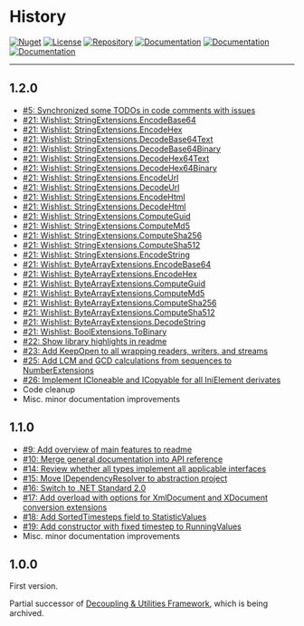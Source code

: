 # History

[![Nuget](https://img.shields.io/nuget/v/RI.Utilities)](https://www.nuget.org/packages/RI.Utilities/) [![License](https://img.shields.io/github/license/RotenInformatik/UtilitiesDotNet)](LICENSE) [![Repository](https://img.shields.io/badge/repo-UtilitiesDotNet-lightgrey)](https://github.com/RotenInformatik/UtilitiesDotNet) [![Documentation](https://img.shields.io/badge/docs-Readme-yellowgreen)](README.md) [![Documentation](https://img.shields.io/badge/docs-History-yellowgreen)](HISTORY.md) [![Documentation](https://img.shields.io/badge/docs-API-yellowgreen)](https://roteninformatik.github.io/UtilitiesDotNet/api/)

---

## 1.2.0

* [#5: Synchronized some TODOs in code comments with issues](https://github.com/RotenInformatik/UtilitiesDotNet/issues/5)
* [#21: Wishlist: StringExtensions.EncodeBase64](https://github.com/RotenInformatik/UtilitiesDotNet/issues/21)
* [#21: Wishlist: StringExtensions.EncodeHex](https://github.com/RotenInformatik/UtilitiesDotNet/issues/21)
* [#21: Wishlist: StringExtensions.DecodeBase64Text](https://github.com/RotenInformatik/UtilitiesDotNet/issues/21)
* [#21: Wishlist: StringExtensions.DecodeBase64Binary](https://github.com/RotenInformatik/UtilitiesDotNet/issues/21)
* [#21: Wishlist: StringExtensions.DecodeHex64Text](https://github.com/RotenInformatik/UtilitiesDotNet/issues/21)
* [#21: Wishlist: StringExtensions.DecodeHex64Binary](https://github.com/RotenInformatik/UtilitiesDotNet/issues/21)
* [#21: Wishlist: StringExtensions.EncodeUrl](https://github.com/RotenInformatik/UtilitiesDotNet/issues/21)
* [#21: Wishlist: StringExtensions.DecodeUrl](https://github.com/RotenInformatik/UtilitiesDotNet/issues/21)
* [#21: Wishlist: StringExtensions.EncodeHtml](https://github.com/RotenInformatik/UtilitiesDotNet/issues/21)
* [#21: Wishlist: StringExtensions.DecodeHtml](https://github.com/RotenInformatik/UtilitiesDotNet/issues/21)
* [#21: Wishlist: StringExtensions.ComputeGuid](https://github.com/RotenInformatik/UtilitiesDotNet/issues/21)
* [#21: Wishlist: StringExtensions.ComputeMd5](https://github.com/RotenInformatik/UtilitiesDotNet/issues/21)
* [#21: Wishlist: StringExtensions.ComputeSha256](https://github.com/RotenInformatik/UtilitiesDotNet/issues/21)
* [#21: Wishlist: StringExtensions.ComputeSha512](https://github.com/RotenInformatik/UtilitiesDotNet/issues/21)
* [#21: Wishlist: StringExtensions.EncodeString](https://github.com/RotenInformatik/UtilitiesDotNet/issues/21)
* [#21: Wishlist: ByteArrayExtensions.EncodeBase64](https://github.com/RotenInformatik/UtilitiesDotNet/issues/21)
* [#21: Wishlist: ByteArrayExtensions.EncodeHex](https://github.com/RotenInformatik/UtilitiesDotNet/issues/21)
* [#21: Wishlist: ByteArrayExtensions.ComputeGuid](https://github.com/RotenInformatik/UtilitiesDotNet/issues/21)
* [#21: Wishlist: ByteArrayExtensions.ComputeMd5](https://github.com/RotenInformatik/UtilitiesDotNet/issues/21)
* [#21: Wishlist: ByteArrayExtensions.ComputeSha256](https://github.com/RotenInformatik/UtilitiesDotNet/issues/21)
* [#21: Wishlist: ByteArrayExtensions.ComputeSha512](https://github.com/RotenInformatik/UtilitiesDotNet/issues/21)
* [#21: Wishlist: ByteArrayExtensions.DecodeString](https://github.com/RotenInformatik/UtilitiesDotNet/issues/21)
* [#21: Wishlist: BoolExtensions.ToBinary](https://github.com/RotenInformatik/UtilitiesDotNet/issues/21)
* [#22: Show library highlights in readme](https://github.com/RotenInformatik/UtilitiesDotNet/issues/22)
* [#23: Add KeepOpen to all wrapping readers, writers, and streams](https://github.com/RotenInformatik/UtilitiesDotNet/issues/23)
* [#25: Add LCM and GCD calculations from sequences to NumberExtensions](https://github.com/RotenInformatik/UtilitiesDotNet/issues/25)
* [#26: Implement ICloneable and ICopyable for all IniElement derivates](https://github.com/RotenInformatik/UtilitiesDotNet/issues/26)
* Code cleanup
* Misc. minor documentation improvements

## 1.1.0

* [#9: Add overview of main features to readme](https://github.com/RotenInformatik/UtilitiesDotNet/issues/9)
* [#10: Merge general documentation into API reference](https://github.com/RotenInformatik/UtilitiesDotNet/issues/10)
* [#14: Review whether all types implement all applicable interfaces](https://github.com/RotenInformatik/UtilitiesDotNet/issues/14)
* [#15: Move IDependencyResolver to abstraction project](https://github.com/RotenInformatik/UtilitiesDotNet/issues/15)
* [#16: Switch to .NET Standard 2.0](https://github.com/RotenInformatik/UtilitiesDotNet/issues/16)
* [#17: Add overload with options for XmlDocument and XDocument conversion extensions](https://github.com/RotenInformatik/UtilitiesDotNet/issues/17)
* [#18: Add SortedTimesteps field to StatisticValues](https://github.com/RotenInformatik/UtilitiesDotNet/issues/18)
* [#19: Add constructor with fixed timestep to RunningValues](https://github.com/RotenInformatik/UtilitiesDotNet/issues/19)
* Misc. minor documentation improvements

## 1.0.0

First version.

Partial successor of [Decoupling & Utilities Framework](https://github.com/RotenInformatik/RI_Framework), which is being archived.
